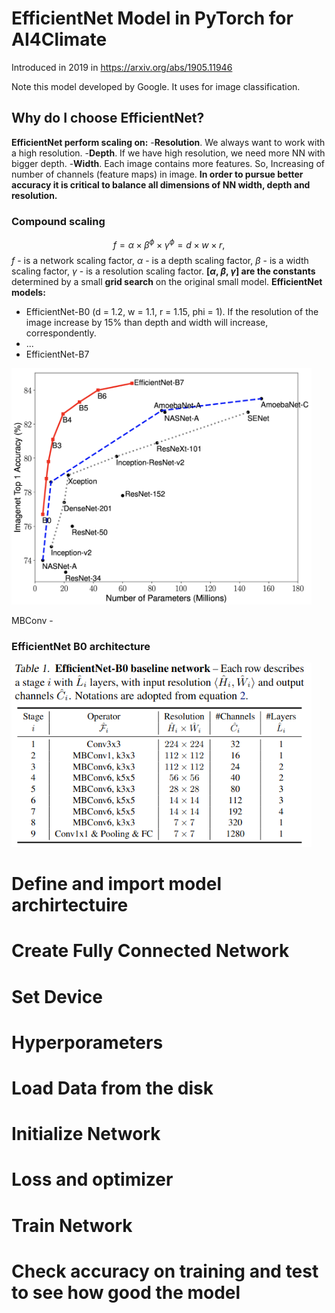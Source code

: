 # EfficientNet Model in PyTorch for AI4Climate

Introduced in 2019 in  https://arxiv.org/abs/1905.11946

Note this model developed by Google. It uses for image classification.

## Why do I choose EfficientNet?

**EfficientNet perform scaling on:**
-**Resolution**. We always want to work with a high resolution.
-**Depth**. If we have high resolution, we need more NN with bigger depth.
-**Width**. Each image contains more features. So, Increasing of number of channels (feature maps) in image.
**In order to pursue better accuracy it is critical to balance all dimensions of NN width, depth and resolution.**

### Compound scaling

$$f = \alpha \times \beta^\phi \times \gamma ^\phi = d\times w\times r,$$
$f$ - is a network scaling factor,
$\alpha$ - is a depth scaling factor,
$\beta$ - is a width scaling factor,
$\gamma$ - is a resolution scaling factor.
**[$\alpha$, $\beta$, $\gamma$] are the constants** determined by a small **grid search** on the original small model.
**EfficientNet models:**
- EfficientNet-B0 (d = 1.2, w = 1.1, r = 1.15, phi = 1).
If the resolution of the image increase by 15% than depth and width will increase, correspondently.
- ...
- EfficientNet-B7

<img src="efficientnet_acc.png" width="480">

MBConv - 

### EfficientNet B0 architecture

<img src="B0Model.png" width="480">


# Define and import model archirtectuire 

# Create Fully Connected Network

# Set Device

# Hyperporameters

# Load Data from the disk

# Initialize Network

# Loss and optimizer

# Train Network

# Check accuracy on training and test to see how good the model